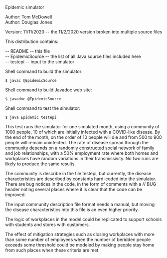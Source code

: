 Epidemic simulator

Author: Tom McDowell <br>
Author: Douglas Jones

Version: 11/11/2020 -- the 11/2/2020 version broken into multiple source files

This distribution contains:

-- README -- this file <br>
-- EpidemicSource -- the list of all Java source files included here <br>
-- testepi -- input to the simulator

Shell command to build the simulator:
```
$ javac @EpidemicSource
```
Shell command to build Javadoc web site:
```
$ javadoc @EpidemicSource
```
Shell command to test the simulator:
```
$ java Epidemic testepi
```

This test runs the simulator for one simulated month, using a community of
1000 people, 10 of which are initially infected with a COVID-like disease.
By the end of the month, on the order of 10 people will die and from 500 to 900
people will remain uninfected.  The rate of disease spread through the
community depends on a randomly constructed social network of family and
job relationships, with a 50% employment rate where both homes and workplaces
have random variations in their transmissivity.  No two runs are likely to
produce the same results.

The community is describe in the file testepi, but currently, the disease
characteristics are described by constants hard-coded into the simulator.
There are bug notices in the code, in the form of comments with a // BUG
header noting several places where it is clear that the code can be
improved.

The input community description file format needs a manual, but moving
the disease characteristics into this file is an even higher priority.

The logic of workplaces in the model could be replicated to support schools
with students and stores with customers.

The effect of mitigation strategies such as closing workplaces with more than
some number of employees when the number of beridden people exceeds some
threshold could be modeled by making people stay home from such places when
these criteria are met.
